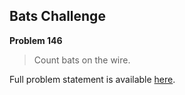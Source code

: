 Bats Challenge
--------------

**Problem 146**

> Count bats on the wire.

Full problem statement is available [here][mirror].

[mirror]: https://github.com/rdtsc/codeeval-problem-statements/tree/master/moderate/146-bats-challenge/
          "View Problem Statement Mirror"
